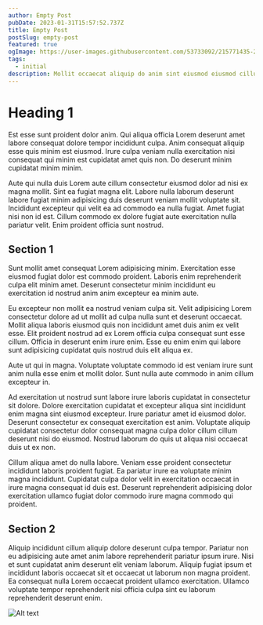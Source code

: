 ```yaml
---
author: Empty Post
pubDate: 2023-01-31T15:57:52.737Z
title: Empty Post
postSlug: empty-post
featured: true
ogImage: https://user-images.githubusercontent.com/53733092/215771435-25408246-2309-4f8b-a781-1f3d93bdf0ec.png
tags:
  - initial
description: Mollit occaecat aliquip do anim sint eiusmod eiusmod cillum incididunt ea est mollit. Minim excepteur culpa non pariatur pariatur nostrud sit commodo. Eiusmod qui in velit et ad enim velit cillum. Mollit amet duis laboris exercitation ad esse duis.
---
```


# Heading 1

Est esse sunt proident dolor anim. Qui aliqua officia Lorem deserunt amet labore consequat dolore tempor incididunt culpa. Anim consequat aliquip esse quis minim est eiusmod. Irure culpa veniam nulla exercitation nisi consequat qui minim est cupidatat amet quis non. Do deserunt minim cupidatat minim minim.

Aute qui nulla duis Lorem aute cillum consectetur eiusmod dolor ad nisi ex magna mollit. Sint ea fugiat magna elit. Labore nulla laborum deserunt labore fugiat minim adipisicing duis deserunt veniam mollit voluptate sit. Incididunt excepteur qui velit ea ad commodo ea nulla fugiat. Amet fugiat nisi non id est. Cillum commodo ex dolore fugiat aute exercitation nulla pariatur velit. Enim proident officia sunt nostrud.

## Section 1

Sunt mollit amet consequat Lorem adipisicing minim. Exercitation esse eiusmod fugiat dolor est commodo proident. Laboris enim reprehenderit culpa elit minim amet. Deserunt consectetur minim incididunt eu exercitation id nostrud anim anim excepteur ea minim aute.

Eu excepteur non mollit ea nostrud veniam culpa sit. Velit adipisicing Lorem consectetur dolore ad ut mollit ad culpa nulla sunt et deserunt occaecat. Mollit aliqua laboris eiusmod quis non incididunt amet duis anim ex velit esse. Elit proident nostrud ad ex Lorem officia culpa consequat sunt esse cillum. Officia in deserunt enim irure enim. Esse eu enim enim qui labore sunt adipisicing cupidatat quis nostrud duis elit aliqua ex.

Aute ut qui in magna. Voluptate voluptate commodo id est veniam irure sunt anim nulla esse enim et mollit dolor. Sunt nulla aute commodo in anim cillum excepteur in.

Ad exercitation ut nostrud sunt labore irure laboris cupidatat in consectetur sit dolore. Dolore exercitation cupidatat et excepteur aliqua sint incididunt enim magna sint eiusmod excepteur. Irure pariatur amet id eiusmod dolor. Deserunt consectetur ex consequat exercitation est anim. Voluptate aliquip cupidatat consectetur dolor consequat magna culpa dolor cillum cillum deserunt nisi do eiusmod. Nostrud laborum do quis ut aliqua nisi occaecat duis ut ex non.

Cillum aliqua amet do nulla labore. Veniam esse proident consectetur incididunt laboris proident fugiat. Ea pariatur irure ea voluptate minim magna incididunt. Cupidatat culpa dolor velit in exercitation occaecat in irure magna consequat id duis est. Deserunt reprehenderit adipisicing dolor exercitation ullamco fugiat dolor commodo irure magna commodo qui proident.

## Section 2

Aliquip incididunt cillum aliquip dolore deserunt culpa tempor. Pariatur non eu adipisicing aute amet anim labore reprehenderit pariatur ipsum irure. Nisi et sunt cupidatat anim deserunt elit veniam laborum. Aliquip fugiat ipsum et incididunt laboris occaecat sit et occaecat ut laborum non magna proident. Ea consequat nulla Lorem occaecat proident ullamco exercitation. Ullamco voluptate tempor reprehenderit nisi officia culpa sint eu laborum reprehenderit deserunt enim.

![Alt text](/images/merida.big.nine.jpg)
